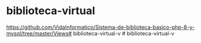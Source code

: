 # biblioteca-virtual
https://github.com/VidaInformatico/Sistema-de-biblioteca-basico-php-8-y-mysql/tree/master/Views#   b i b l i o t e c a - v i r t u a l - v  
 #   b i b l i o t e c a - v i r t u a l - v  
 